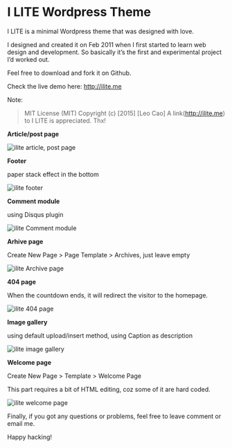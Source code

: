 #   I LITE Wordpress Theme

I LITE is a minimal Wordpress theme that was designed with love.

I designed and created it on Feb 2011 when I first started to learn web design and development. So basically it’s the first and experimental project I’d worked out.

Feel free to download and fork it on Github.

Check the live demo here: http://ilite.me

Note:

>   MIT License (MIT) Copyright (c) [2015] [Leo Cao]
>   A link(http://ilite.me) to I LITE is appreciated. Thx!

**Article/post page**

![ilite article, post page](http://img.ilite.me/ilite-article.jpg)

**Footer**

paper stack effect in the bottom

![ilite footer](http://img.ilite.me/ilite-footer.jpg)

**Comment module**

using Disqus plugin

![ilite Comment module](http://img.ilite.me/ilite-comment.jpg)

**Arhive page**

Create New Page > Page Template > Archives, just leave empty

![ilite Archive page](http://img.ilite.me/ilite-archive.jpg)

**404 page**

 When the countdown ends, it will redirect the visitor to the homepage.

![ilite 404 page](http://img.ilite.me/ilite-404.jpg)

**Image gallery**

using default upload/insert method, using Caption as description

![ilite image gallery](http://img.ilite.me/ilite-gallery.jpg)

**Welcome page**

Create New Page > Template > Welcome Page

This part requires a bit of HTML editing, coz some of it are hard coded.

![ilite welcome page](http://img.ilite.me/ilite-welcome.jpg)

Finally, if you got any questions or problems, feel free to leave comment or email me.

Happy hacking!
